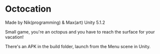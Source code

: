 # Octocation
Made by Nik(programming) & Max(art)
Unity 5.1.2

Small game, you're an octopus and you have to reach the surface for your vacation!

There's an APK in the build folder, launch from the Menu scene in Unity.
